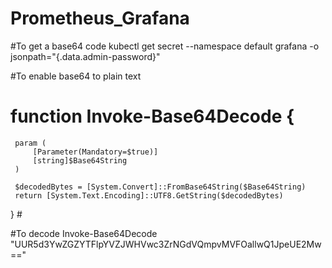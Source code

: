 # Prometheus_Grafana

#To get a base64 code  kubectl get secret --namespace default grafana -o jsonpath="{.data.admin-password}"

#To enable base64 to plain text

# function Invoke-Base64Decode {
     param (
         [Parameter(Mandatory=$true)]
         [string]$Base64String
     )

     $decodedBytes = [System.Convert]::FromBase64String($Base64String)
     return [System.Text.Encoding]::UTF8.GetString($decodedBytes)
 } #

#To decode    Invoke-Base64Decode "UUR5d3YwZGZYTFlpYVZJWHVwc3ZrNGdVQmpvMVFOallwQ1JpeUE2Mw=="
